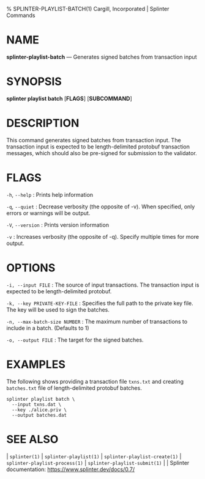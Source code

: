 % SPLINTER-PLAYLIST-BATCH(1) Cargill, Incorporated | Splinter Commands
<!--
  Copyright 2018-2021 Cargill Incorporated
  Licensed under Creative Commons Attribution 4.0 International License
  https://creativecommons.org/licenses/by/4.0/
-->

NAME
====

**splinter-playlist-batch** — Generates signed batches from transaction input

SYNOPSIS
========
**splinter playlist batch** \[**FLAGS**\] \[**SUBCOMMAND**\]

DESCRIPTION
===========
This command generates signed batches from transaction input. The transaction
input is expected to be length-delimited protobuf transaction messages, which
should also be pre-signed for submission to the validator.

FLAGS
=====
`-h`, `--help`
: Prints help information

`-q`, `--quiet`
: Decrease verbosity (the opposite of -v). When specified, only errors or
  warnings will be output.

`-V`, `--version`
: Prints version information

`-v`
: Increases verbosity (the opposite of -q). Specify multiple times for more
  output.

OPTIONS
=======
`-i, --input FILE`
: The source of input transactions. The transaction input is expected to be
  length-delimited protobuf.

`-k, --key PRIVATE-KEY-FILE`
: Specifies the full path to the private key file. The key will be used to
  sign the batches.

`-n, --max-batch-size NUMBER`
: The maximum number of transactions to include in a batch. (Defaults to 1)

`-o, --output FILE`
: The target for the signed batches.


EXAMPLES
========
The following shows providing a transaction file `txns.txt` and creating
`batches.txt` file of length-delimited protobuf batches.

```
splinter playlist batch \
  --input txns.dat \
  --key ./alice.priv \
  --output batches.dat
```


SEE ALSO
========
| `splinter(1)`
| `splinter-playlist(1)`
| `splinter-playlist-create(1)`
| `splinter-playlist-process(1)`
| `splinter-playlist-submit(1)`
|
| Splinter documentation: https://www.splinter.dev/docs/0.7/
